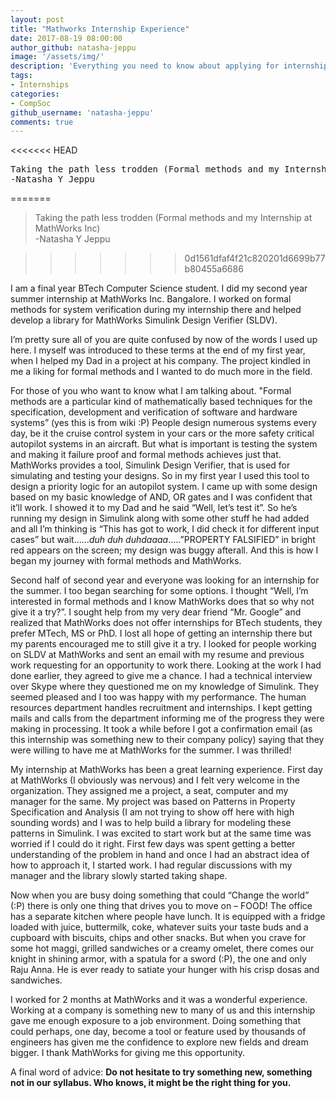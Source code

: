 ```yaml
---
layout: post
title: "Mathworks Internship Experience"
date: 2017-08-19 08:00:00
author_github: natasha-jeppu
image: '/assets/img/'
description: 'Everything you need to know about applying for internships off-campus!'
tags:
- Internships
categories:
- CompSoc
github_username: 'natasha-jeppu'
comments: true
---
```

<<<<<<< HEAD

<pre>
Taking the path less trodden (Formal methods and my Internship at MathWorks Inc)
-Natasha Y Jeppu
</pre>
=======
<blockquote>
Taking the path less trodden (Formal methods and my Internship at MathWorks Inc) <br>
-Natasha Y Jeppu
</blockquote>

>>>>>>> 0d1561dfaf4f21c820201d6699b77b80455a6686

I am a final year BTech Computer Science student. I did my second year summer internship at MathWorks Inc. Bangalore. I worked on formal methods for system verification during my internship there and helped develop a library for MathWorks Simulink Design Verifier (SLDV).

I’m pretty sure all of you are quite confused by now of the words I used up here. I myself was introduced to these terms at the end of my first year, when I helped my Dad in a project at his company. The project kindled in me a liking for formal methods and I wanted to do much more in the field.

For those of you who want to know what I am talking about. "Formal methods are a particular kind of mathematically based techniques for the specification, development and verification of software and hardware systems” (yes this is from wiki :P) People design numerous systems every day, be it the cruise control system in your cars or the more safety critical autopilot systems in an aircraft. But what is important is testing the system and making it failure proof and formal methods achieves just that. MathWorks provides a tool, Simulink Design Verifier, that is used for simulating and testing your designs. So in my first year I used this tool to design a priority logic for an autopilot system. I came up with some design based on my basic knowledge of AND, OR gates and I was confident that it’ll work. I showed it to my Dad and he said “Well, let’s test it”. So he’s running my design in Simulink along with some other stuff he had added and all I’m thinking is “This has got to work, I did check it for different input cases” but wait……*duh duh duhdaaaa*…..”PROPERTY FALSIFIED” in bright red appears on the screen; my design was buggy afterall. And this is how I began my journey with formal methods and MathWorks.

Second half of second year and everyone was looking for an internship for the summer. I too began searching for some options. I thought “Well, I’m interested in formal methods and I know MathWorks does that so why not give it a try?”. I sought help from my very dear friend “Mr. Google” and realized that MathWorks does not offer internships for BTech students, they prefer MTech, MS or PhD. I lost all hope of getting an internship there but my parents encouraged me to still give it a try. I looked for people working on SLDV at MathWorks and sent an email with my resume and previous work requesting for an opportunity to work there. Looking at the work I had done earlier, they agreed to give me a chance. I had a technical interview over Skype where they questioned me on my knowledge of Simulink. They seemed pleased and I too was happy with my performance. The human resources department handles recruitment and internships. I kept getting mails and calls from the department informing me of the progress they were making in processing. It took a while before I got a confirmation email (as this internship was something new to their company policy) saying that they were willing to have me at MathWorks for the summer. I was thrilled! 

My internship at MathWorks has been a great learning experience. First day at MathWorks (I obviously was nervous) and I felt very welcome in the organization. They assigned me a project, a seat, computer and my manager for the same. My project was based on Patterns in Property Specification and Analysis (I am not trying to show off here with high sounding words) and I was to help build a library for modeling these patterns in Simulink. I was excited to start work but at the same time was worried if I could do it right. First few days was spent getting a better understanding of the problem in hand and once I had an abstract idea of how to approach it, I started work. I had regular discussions with my manager and the library slowly started taking shape.

Now when you are busy doing something that could “Change the world” (:P) there is only one thing that drives you to move on – FOOD! The office has a separate kitchen where people have lunch. It is equipped with a fridge loaded with juice, buttermilk, coke, whatever suits your taste buds and a cupboard with biscuits, chips and other snacks. But when you crave for some hot maggi, grilled sandwiches or a creamy omelet, there comes our knight in shining armor, with a spatula for a sword (:P), the one and only Raju Anna. He is ever ready to satiate your hunger with his crisp dosas and sandwiches. 

I worked for 2 months at MathWorks and it was a wonderful experience. Working at a company is something new to many of us and this internship gave me enough exposure to a job environment. Doing something that could perhaps, one day, become a tool or feature used by thousands of engineers has given me the confidence to explore new fields and dream bigger. I thank MathWorks for giving me this opportunity. 

A final word of advice: <b>Do not hesitate to try something new, something not in our syllabus. Who knows, it might be the right thing for you.</b>